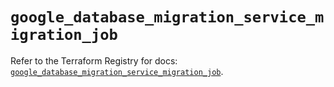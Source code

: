 # `google_database_migration_service_migration_job`

Refer to the Terraform Registry for docs: [`google_database_migration_service_migration_job`](https://registry.terraform.io/providers/hashicorp/google/6.48.0/docs/resources/database_migration_service_migration_job).
